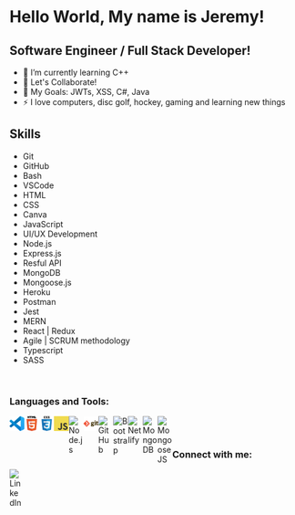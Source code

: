 # Hello World, My name is Jeremy!

## Software Engineer / Full Stack Developer!

- 🌱 I’m currently learning C++
- 👯 Let's Collaborate!
- 🥅 My Goals: JWTs, XSS, C#, Java
- ⚡ I love computers, disc golf, hockey, gaming and learning new things

## Skills

- Git
- GitHub
- Bash
- VSCode
- HTML
- CSS
- Canva
- JavaScript
- UI/UX Development
- Node.js
- Express.js
- Resful API
- MongoDB
- Mongoose.js
- Heroku
- Postman
- Jest
- MERN
- React | Redux
- Agile | SCRUM methodology
- Typescript
- SASS
<br />

### Languages and Tools:

<img align="left" alt="Visual Studio Code" width="26px" src="https://raw.githubusercontent.com/github/explore/80688e429a7d4ef2fca1e82350fe8e3517d3494d/topics/visual-studio-code/visual-studio-code.png" />
<img align="left" alt="HTML5" width="26px" src="https://raw.githubusercontent.com/github/explore/80688e429a7d4ef2fca1e82350fe8e3517d3494d/topics/html/html.png" />
<img align="left" alt="CSS3" width="26px" src="https://raw.githubusercontent.com/github/explore/80688e429a7d4ef2fca1e82350fe8e3517d3494d/topics/css/css.png" />
<img align="left" alt="JavaScript" width="26px" src="https://raw.githubusercontent.com/github/explore/80688e429a7d4ef2fca1e82350fe8e3517d3494d/topics/javascript/javascript.png" />
<img align="left" alt="Node.js" width="26px" src="https://img.icons8.com/fluency/344/node-js.png" />

<img align="left" alt="Git" width="26px" src="https://raw.githubusercontent.com/github/explore/80688e429a7d4ef2fca1e82350fe8e3517d3494d/topics/git/git.png" />

<img align="left" alt="GitHub" width="26px" src="https://img.icons8.com/color-glass/48/000000/github.png" />

<img align="left" alt="Bootstrap" width="26px" src="https://img.icons8.com/color/344/bootstrap.png" />

<img align="left" alt="Netlify" width="26px" src="https://img.icons8.com/external-tal-revivo-shadow-tal-revivo/344/external-netlify-a-cloud-computing-company-that-offers-hosting-and-serverless-backend-services-for-static-websites-logo-shadow-tal-revivo.png" />

<img align="left" alt="MongoDB" width="26px" src="https://img.icons8.com/color/50/000000/mongodb.png" />

<img align="left" alt="Mongoose JS" width="26px" src="https://avatars.githubusercontent.com/u/7552965?s=280&v=4" />

<br/>
<br/>

### Connect with me:


[<img align="left" alt="LinkedIn" width="22px" src="https://img.icons8.com/color/48/000000/linkedin.png" />][linkedin]


<br />
<br />

[linkedin]: https://www.linkedin.com/in/jeremy-love-34351b203/
